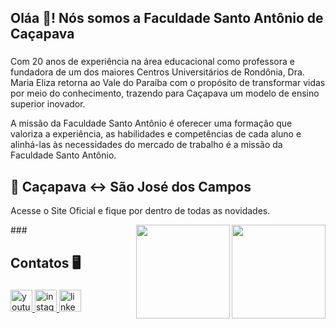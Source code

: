 <h2 align="left">Oláa 👋! Nós somos a Faculdade Santo Antônio de Caçapava </h2>

###
Com 20 anos de experiência na área educacional como professora e fundadora de um dos maiores Centros Universitários de Rondônia, Dra. Maria Eliza retorna ao Vale do Paraíba com o propósito de transformar vidas por meio do conhecimento, trazendo para Caçapava um modelo de ensino superior inovador.

A missão da Faculdade Santo Antônio é oferecer uma formação que valoriza a experiência, as habilidades e competências de cada aluno e alinhá-las às necessidades do mercado de trabalho é a missão da Faculdade Santo Antônio.


###

<h2 align="left">📍 Caçapava <-> São José dos Campos  </h2>

Acesse o Site Oficial e fique por dentro de todas as novidades.
<div align="left">
  <a href="https://fsantoantonio.edu.br/">
    <img align="right" height="150" src="https://images.educamaisbrasil.com.br/content/superior/instituicao/logo/g/faculdade-santo-antonio-cacapava.png"  />
  </a>
</div>
###

<img align="right" height="150" src="https://guiadoestudante.abril.com.br/wp-content/uploads/sites/4/2017/10/estudante_estudos.gif?w=245&h=132&crop=1"  />

###

<div align="left">
  
</div>

###

<h2 align="left">Contatos 🖥</h2>

###

<div align="left">
  <a href="https://www.youtube.com/@faculsantoantonio">
      <img src="https://img.shields.io/static/v1?message=Youtube&logo=youtube&label=&color=FF0000&logoColor=white&labelColor=&style=for-the-badge" height="35" alt="youtube logo"  />
  </a>
  
  <a href="https://www.instagram.com/faculsantoantonio/">
      <img src="https://img.shields.io/static/v1?message=Instagram&logo=instagram&label=&color=E4405F&logoColor=white&labelColor=&style=for-the-badge" height="35" alt="instagram logo"  />
  </a>
  
  <a href="https://br.linkedin.com/company/faculdade-santo-ant%C3%B4nio-fsa">
      <img src="https://img.shields.io/static/v1?message=LinkedIn&logo=linkedin&label=&color=0077B5&logoColor=white&labelColor=&style=for-the-badge" height="35" alt="linkedin logo"  />
  </a>
</div>

